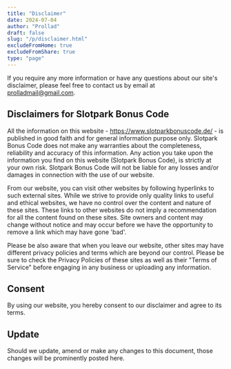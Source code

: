 ```yaml
---
title: "Disclaimer"
date: 2024-07-04
author: "Prollad"
draft: false
slug: "/p/disclaimer.html"
excludeFromHome: true
excludeFromShare: true
type: "page"
---
```


If you require any more information or have any questions about our site's disclaimer, please feel free to contact us by email at prolladmail@gmail.com.

## Disclaimers for Slotpark Bonus Code

All the information on this website - https://www.slotparkbonuscode.de/ - is published in good faith and for general information purpose only. Slotpark Bonus Code does not make any warranties about the completeness, reliability and accuracy of this information. Any action you take upon the information you find on this website (Slotpark Bonus Code), is strictly at your own risk. Slotpark Bonus Code will not be liable for any losses and/or damages in connection with the use of our website.

From our website, you can visit other websites by following hyperlinks to such external sites. While we strive to provide only quality links to useful and ethical websites, we have no control over the content and nature of these sites. These links to other websites do not imply a recommendation for all the content found on these sites. Site owners and content may change without notice and may occur before we have the opportunity to remove a link which may have gone 'bad'.

Please be also aware that when you leave our website, other sites may have different privacy policies and terms which are beyond our control. Please be sure to check the Privacy Policies of these sites as well as their "Terms of Service" before engaging in any business or uploading any information.

## Consent

By using our website, you hereby consent to our disclaimer and agree to its terms.

## Update

Should we update, amend or make any changes to this document, those changes will be prominently posted here.